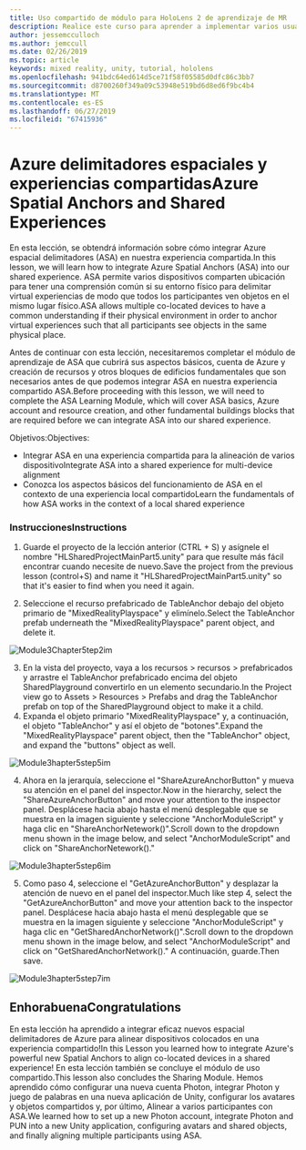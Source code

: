 ```yaml
---
title: Uso compartido de módulo para HoloLens 2 de aprendizaje de MR
description: Realice este curso para aprender a implementar varios usuarios experiencias compartidas dentro de una aplicación de HoloLens 2.
author: jessemcculloch
ms.author: jemccull
ms.date: 02/26/2019
ms.topic: article
keywords: mixed reality, unity, tutorial, hololens
ms.openlocfilehash: 941bdc64ed614d5ce71f58f05585d0dfc86c3bb7
ms.sourcegitcommit: d8700260f349a09c53948e519bd6d8ed6f9bc4b4
ms.translationtype: MT
ms.contentlocale: es-ES
ms.lasthandoff: 06/27/2019
ms.locfileid: "67415936"
---
```

# <a name="azure-spatial-anchors-and-shared-experiences"></a><span data-ttu-id="6a297-104">Azure delimitadores espaciales y experiencias compartidas</span><span class="sxs-lookup"><span data-stu-id="6a297-104">Azure Spatial Anchors and Shared Experiences</span></span>

<span data-ttu-id="6a297-105">En esta lección, se obtendrá información sobre cómo integrar Azure espacial delimitadores (ASA) en nuestra experiencia compartida.</span><span class="sxs-lookup"><span data-stu-id="6a297-105">In this lesson, we will learn how to integrate Azure Spatial Anchors (ASA) into our shared experience.</span></span> <span data-ttu-id="6a297-106">ASA permite varios dispositivos comparten ubicación para tener una comprensión común si su entorno físico para delimitar virtual experiencias de modo que todos los participantes ven objetos en el mismo lugar físico.</span><span class="sxs-lookup"><span data-stu-id="6a297-106">ASA allows multiple co-located devices to have a common understanding if their physical environment in order to anchor virtual experiences such that all participants see objects in the same physical place.</span></span>

<span data-ttu-id="6a297-107">Antes de continuar con esta lección, necesitaremos completar el módulo de aprendizaje de ASA que cubrirá sus aspectos básicos, cuenta de Azure y creación de recursos y otros bloques de edificios fundamentales que son necesarios antes de que podemos integrar ASA en nuestra experiencia compartido ASA.</span><span class="sxs-lookup"><span data-stu-id="6a297-107">Before proceeding with this lesson, we will need to complete the ASA Learning Module, which will cover ASA basics, Azure account and resource creation, and other fundamental buildings blocks that are required before we can integrate ASA into our shared experience.</span></span>

<span data-ttu-id="6a297-108">Objetivos:</span><span class="sxs-lookup"><span data-stu-id="6a297-108">Objectives:</span></span>

- <span data-ttu-id="6a297-109">Integrar ASA en una experiencia compartida para la alineación de varios dispositivo</span><span class="sxs-lookup"><span data-stu-id="6a297-109">Integrate ASA into a shared experience for multi-device alignment</span></span>
- <span data-ttu-id="6a297-110">Conozca los aspectos básicos del funcionamiento de ASA en el contexto de una experiencia local compartido</span><span class="sxs-lookup"><span data-stu-id="6a297-110">Learn the fundamentals of how ASA works in the context of a local shared experience</span></span>

### <a name="instructions"></a><span data-ttu-id="6a297-111">Instrucciones</span><span class="sxs-lookup"><span data-stu-id="6a297-111">Instructions</span></span>

1. <span data-ttu-id="6a297-112">Guarde el proyecto de la lección anterior (CTRL + S) y asígnele el nombre "HLSharedProjectMainPart5.unity" para que resulte más fácil encontrar cuando necesite de nuevo.</span><span class="sxs-lookup"><span data-stu-id="6a297-112">Save the project from the previous lesson (control+S) and name it "HLSharedProjectMainPart5.unity" so that it's easier to find when you need it again.</span></span>

2. <span data-ttu-id="6a297-113">Seleccione el recurso prefabricado de TableAnchor debajo del objeto primario de "MixedRealityPlayspace" y elimínelo.</span><span class="sxs-lookup"><span data-stu-id="6a297-113">Select the TableAnchor prefab underneath  the "MixedRealityPlayspace" parent object, and delete it.</span></span>

![Module3Chapter5tep2im](images/module3chapter5step2im.PNG)



3.  <span data-ttu-id="6a297-115">En la vista del proyecto, vaya a los recursos > recursos > prefabricados y arrastre el TableAnchor prefabricado encima del objeto SharedPlayground convertirlo en un elemento secundario.</span><span class="sxs-lookup"><span data-stu-id="6a297-115">In the Project view go to Assets > Resources > Prefabs and drag the TableAnchor prefab on top of the SharedPlayground object to make it a child.</span></span>
4.  <span data-ttu-id="6a297-116">Expanda el objeto primario "MixedRealityPlayspace" y, a continuación, el objeto "TableAnchor" y así el objeto de "botones".</span><span class="sxs-lookup"><span data-stu-id="6a297-116">Expand the "MixedRealityPlayspace" parent object, then the "TableAnchor" object, and expand the "buttons" object as well.</span></span> 

![Module3hapter5step5im](images/module3chapter5step5im.PNG)

4. <span data-ttu-id="6a297-118">Ahora en la jerarquía, seleccione el "ShareAzureAnchorButton" y mueva su atención en el panel del inspector.</span><span class="sxs-lookup"><span data-stu-id="6a297-118">Now in the hierarchy, select the "ShareAzureAnchorButton" and move your attention to the inspector panel.</span></span> <span data-ttu-id="6a297-119">Desplácese hacia abajo hasta el menú desplegable que se muestra en la imagen siguiente y seleccione "AnchorModuleScript" y haga clic en "ShareAnchorNetework()".</span><span class="sxs-lookup"><span data-stu-id="6a297-119">Scroll down to the dropdown menu shown in the image below, and select "AnchorModuleScript" and click on "ShareAnchorNetework()."</span></span>

![Module3hapter5step6im](images/module3chapter5step6im.PNG)

5. <span data-ttu-id="6a297-121">Como paso 4, seleccione el "GetAzureAnchorButton" y desplazar la atención de nuevo en el panel del inspector.</span><span class="sxs-lookup"><span data-stu-id="6a297-121">Much like step 4, select the "GetAzureAnchorButton" and move your attention back to the inspector panel.</span></span> <span data-ttu-id="6a297-122">Desplácese hacia abajo hasta el menú desplegable que se muestra en la imagen siguiente y seleccione "AnchorModuleScript" y haga clic en "GetSharedAnchorNetwork()".</span><span class="sxs-lookup"><span data-stu-id="6a297-122">Scroll down to the dropdown menu shown in the image below, and select "AnchorModuleScript" and click on "GetSharedAnchorNetwork()."</span></span> <span data-ttu-id="6a297-123">A continuación, guarde.</span><span class="sxs-lookup"><span data-stu-id="6a297-123">Then save.</span></span>

![Module3hapter5step7im](images/module3chapter5step7im.PNG)




## <a name="congratulations"></a><span data-ttu-id="6a297-125">Enhorabuena</span><span class="sxs-lookup"><span data-stu-id="6a297-125">Congratulations</span></span>

<span data-ttu-id="6a297-126">En esta lección ha aprendido a integrar eficaz nuevos espacial delimitadores de Azure para alinear dispositivos colocados en una experiencia compartido!</span><span class="sxs-lookup"><span data-stu-id="6a297-126">In this Lesson you learned how to integrate Azure's powerful new Spatial Anchors to align co-located devices in a shared experience!</span></span> <span data-ttu-id="6a297-127">En esta lección también se concluye el módulo de uso compartido.</span><span class="sxs-lookup"><span data-stu-id="6a297-127">This lesson also concludes the Sharing Module.</span></span> <span data-ttu-id="6a297-128">Hemos aprendido cómo configurar una nueva cuenta Photon, integrar Photon y juego de palabras en una nueva aplicación de Unity, configurar los avatares y objetos compartidos y, por último, Alinear a varios participantes con ASA.</span><span class="sxs-lookup"><span data-stu-id="6a297-128">We learned how to set up a new Photon account, integrate Photon and PUN into a new Unity application, configuring avatars and shared objects, and finally aligning multiple participants using ASA.</span></span> 

